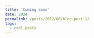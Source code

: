 ```yaml
---
title: 'Coming soon'
date: 2024
permalink: /posts/2012/08/blog-post-1/
tags:
  - cool posts
---
```

